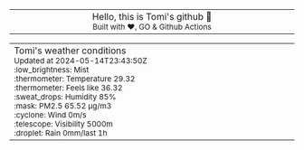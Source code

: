 
<div align="center">
<table>
<tbody>
<td align="center">
<img width="2000" height="0"><br>
Hello, this is Tomi's github 👋<br>
<sup>Built with ❤️, GO & Github Actions</sup><br>
<img width="2000" height="0">
</td>
</tbody>
</table>
</div>
<table>
<tbody>
<td align="left">
<img width="2000" height="0"><br>
Tomi's weather conditions<br>
<sup>Updated at 2024-05-14T23:43:50Z</sup><br>
<sup>:low_brightness: Mist</sup><br>
<sup>:thermometer: Temperature 29.32 </sup><br>
<sup>:thermometer: Feels like 36.32</sup><br>
<sup>:sweat_drops: Humidity 85%</sup><br>
<sup>:mask: PM2.5 65.52 μg/m3</sup><br>
<sup>:cyclone: Wind 0m/s </sup><br>
<sup>:telescope: Visibility 5000m </sup><br>
<sup>:droplet: Rain 0mm/last 1h </sup><br>
<img width="2000" height="0">
</td>
<td align="left">
<img width="2000" height="0"><br>
<br>
<img width="2000" height="0">
</td>
</tbody>
</table>
</div>
    